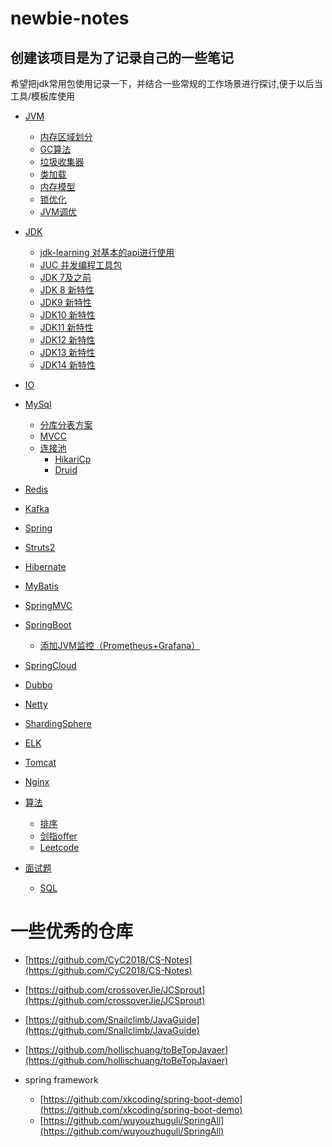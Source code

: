 # newbie-notes

## 创建该项目是为了记录自己的一些笔记
希望把jdk常用包使用记录一下，并结合一些常规的工作场景进行探讨,便于以后当工具/模板库使用

- [JVM]()
    - [内存区域划分]()
    - [GC算法]()
    - [垃圾收集器]()
    - [类加载]()
    - [内存模型]()
    - [锁优化]()
    - [JVM调优]()
- [JDK]()
    - [jdk-learning 对基本的api进行使用](https://github.com/chen-yuhao/newbie-notes/blob/master/doc/jdk-learning/jdk-learning.md)
    - [JUC 并发编程工具包](https://github.com/chen-yuhao/newbie-notes/blob/master/doc/jdk-learning/juc.md)
    - [JDK 7及之前](https://github.com/chen-yuhao/newbie-notes/blob/master/doc/jdk-learning/pre-version.md)
    - [JDK 8 新特性](https://github.com/chen-yuhao/newbie-notes/blob/master/doc/jdk-learning/java8.md)
    - [JDK9 新特性]()
    - [JDK10 新特性]()
    - [JDK11 新特性]()
    - [JDK12 新特性]()
    - [JDK13 新特性]()
    - [JDK14 新特性]()
- [IO]()
- [MySql]()
    - [分库分表方案]()
    - [MVCC]()
    - [连接池]()
        - [HikariCp]()
        - [Druid]()
- [Redis]()
- [Kafka]()
- [Spring]()
- [Struts2]()
- [Hibernate]()
- [MyBatis]()
- [SpringMVC]()
- [SpringBoot]()
    - [添加JVM监控（Prometheus+Grafana）]()
- [SpringCloud]()
- [Dubbo]()
- [Netty]()
- [ShardingSphere]()
- [ELK]()
- [Tomcat]()
- [Nginx]()
- [算法]()
    - [排序](https://github.com/chen-yuhao/newbie-notes/blob/master/doc/algorithm/sort/sort.md)
    - [剑指offer]()
    - [Leetcode]()


- [面试题](https://github.com/chen-yuhao/newbie-notes/blob/master/doc/interview-quetions/interview-quetions.md)
    - [SQL](https://github.com/chen-yuhao/newbie-notes/blob/master/doc/interview-quetions/sql/sql.md)

# 一些优秀的仓库
- [https://github.com/CyC2018/CS-Notes](https://github.com/CyC2018/CS-Notes)
- [https://github.com/crossoverJie/JCSprout](https://github.com/crossoverJie/JCSprout)
- [https://github.com/Snailclimb/JavaGuide](https://github.com/Snailclimb/JavaGuide)
- [https://github.com/hollischuang/toBeTopJavaer](https://github.com/hollischuang/toBeTopJavaer)

- spring framework
    - [https://github.com/xkcoding/spring-boot-demo](https://github.com/xkcoding/spring-boot-demo)
    - [https://github.com/wuyouzhuguli/SpringAll](https://github.com/wuyouzhuguli/SpringAll)